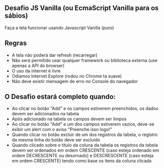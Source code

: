 ## Desafio JS Vanilla (ou EcmaScript Vanilla para os sábios)

Faça a tela funcionar usando Javascript Vanilla (puro)

## Regras

- A tela não poderá dar refresh (recarregar)
- Não será permitido usar qualquer framework ou biblioteca externa (use apenas a API do browser)
- O uso da internet é livre
- Odiamos Internet Explore (rodou no Chrome ta suave)
- Não deve existir mensagem de erro no Console do navegador

## O Desafio estará completo quando:

- Ao clicar no botão "Add" e os campos estiverem preenchidos, os dados devem ser 
adicionados na tabela
- Após adicionado na tabela os campos devem ser limpos
- Ao clicar no botão "Add" e um dos campos estiverem vazios, deve-se exibir um alert com o aviso "Preenche isso logo!"
- Quando clicar no botão excluir de um dos registros da tabela, o registro da mesma linha do botão deve ser excluído
- Quando clicado sobre o título da coluna da tabela os registros da tabela devem ser ordenados em ordem CRESCENTE (caso esteja ordenado em ordem DECRESCENTE ou desornado) e DESCRESCENTE (caso esteja em ordem CRESCENTE) tendo como base os itens da coluna clicada